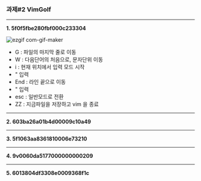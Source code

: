 ### 과제#2 VimGolf
---

**1. 5f0f5fbe280fbf000c233304**

  ![ezgif com-gif-maker](https://user-images.githubusercontent.com/56570380/144748716-3ac469a4-6edf-4c2c-8b97-3d95da8c71e4.gif)
  
  * G : 파일의 마지막 줄로 이동
  * W : 다음단어의 처음으로, 문자단위 이동
  * i : 현재 위치에서 입력 모드 시작
  * " 입력
  * End : 라인 끝으로 이동
  * " 입력
  * esc : 일반모드로 전환
  * ZZ : 지금파일을 저장하고 vim 을 종료



---
**2. 603ba26a01b4d00009c10a49**

---
**3. 5f1063aa8361810006e73210**
  
---
**4. 9v0060da5177000000000209**

---
**5. 6013804df3308e0009368f1c**
